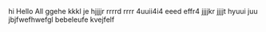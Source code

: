 hi
Hello All
ggehe
kkkl
je
hjjjjr
rrrrd
rrrr
4uuii4i4
eeed
effr4
jjjjkr
jjjjt
hyuui
juu
jbjfwefhwefgl
bebeleufe
kvejfelf
